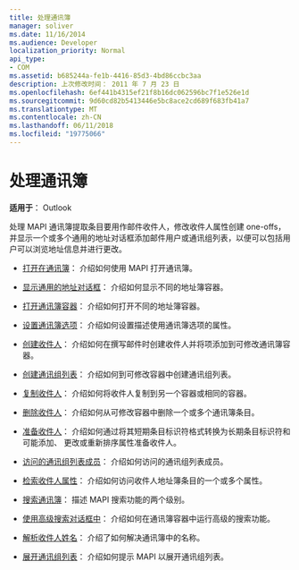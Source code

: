 ```yaml
---
title: 处理通讯簿
manager: soliver
ms.date: 11/16/2014
ms.audience: Developer
localization_priority: Normal
api_type:
- COM
ms.assetid: b685244a-fe1b-4416-85d3-4bd86ccbc3aa
description: 上次修改时间： 2011 年 7 月 23 日
ms.openlocfilehash: 6ef441b4315ef21f8b16dc062596bc7f1e526e1d
ms.sourcegitcommit: 9d60cd82b5413446e5bc8ace2cd689f683fb41a7
ms.translationtype: MT
ms.contentlocale: zh-CN
ms.lasthandoff: 06/11/2018
ms.locfileid: "19775066"
---
```

# <a name="handling-the-address-book"></a>处理通讯簿
  
**适用于**： Outlook 
  
处理 MAPI 通讯簿提取条目要用作邮件收件人，修改收件人属性创建 one-offs，并显示一个或多个通用的地址对话框添加邮件用户或通讯组列表，以便可以包括用户可以浏览地址信息并进行更改。

- [打开在通讯簿](opening-the-address-book.md)： 介绍如何使用 MAPI 打开通讯簿。
    
- [显示通用的地址对话框](displaying-the-common-address-dialog-box.md)： 介绍如何显示不同的地址簿容器。
    
- [打开通讯簿容器](opening-an-address-book-container.md)： 介绍如何打开不同的地址簿容器。
    
- [设置通讯簿选项](setting-address-book-options.md)： 介绍如何设置描述使用通讯簿选项的属性。
    
- [创建收件人](creating-a-recipient.md)： 介绍如何在撰写邮件时创建收件人并将项添加到可修改通讯簿容器。
    
- [创建通讯组列表](creating-a-distribution-list.md)： 介绍如何到可修改容器中创建通讯组列表。
    
- [复制收件人](copying-a-recipient.md)： 介绍如何将收件人复制到另一个容器或相同的容器。
    
- [删除收件人](deleting-a-recipient.md)： 介绍如何从可修改容器中删除一个或多个通讯簿条目。
    
- [准备收件人](preparing-a-recipient.md)： 介绍如何通过将其短期条目标识符格式转换为长期条目标识符和可能添加、 更改或重新排序属性准备收件人。
    
- [访问的通讯组列表成员](accessing-the-members-of-a-distribution-list.md)： 介绍如何访问的通讯组列表成员。
    
- [检索收件人属性](retrieving-recipient-properties.md)： 介绍如何访问收件人地址簿条目的一个或多个属性。
    
- [搜索通讯簿](searching-the-address-book.md)： 描述 MAPI 搜索功能的两个级别。 
    
- [使用高级搜索对话框中](using-an-advanced-search-dialog-box.md)： 介绍如何在通讯簿容器中运行高级的搜索功能。
    
- [解析收件人姓名](resolving-a-recipient-name.md)： 介绍了如何解决通讯簿中的名称。
    
- [展开通讯组列表](expanding-distribution-lists.md)： 介绍如何提示 MAPI 以展开通讯组列表。
    

